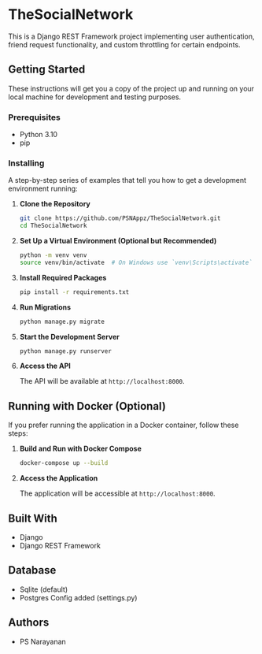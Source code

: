 # TheSocialNetwork

This is a Django REST Framework project implementing user authentication, friend request functionality, and custom throttling for certain endpoints.

## Getting Started

These instructions will get you a copy of the project up and running on your local machine for development and testing purposes.

### Prerequisites

- Python 3.10
- pip

### Installing

A step-by-step series of examples that tell you how to get a development environment running:

1. **Clone the Repository**

    ```bash
    git clone https://github.com/PSNAppz/TheSocialNetwork.git
    cd TheSocialNetwork
    ```

2. **Set Up a Virtual Environment (Optional but Recommended)**

    ```bash
    python -m venv venv
    source venv/bin/activate  # On Windows use `venv\Scripts\activate`
    ```

3. **Install Required Packages**

    ```bash
    pip install -r requirements.txt
    ```

4. **Run Migrations**

    ```bash
    python manage.py migrate
    ```

5. **Start the Development Server**

    ```bash
    python manage.py runserver
    ```

6. **Access the API**

    The API will be available at `http://localhost:8000`.

## Running with Docker (Optional)

If you prefer running the application in a Docker container, follow these steps:

1. **Build and Run with Docker Compose**

    ```bash
    docker-compose up --build
    ```

2. **Access the Application**

    The application will be accessible at `http://localhost:8000`.

## Built With

- Django
- Django REST Framework

## Database

- Sqlite (default)
- Postgres Config added (settings.py)

## Authors

- PS Narayanan
